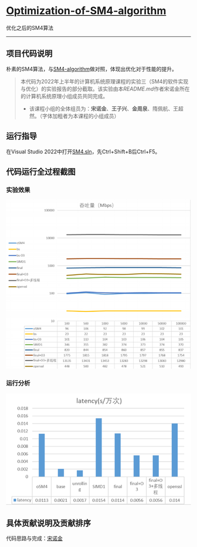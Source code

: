 # [Optimization-of-SM4-algorithm](https://github.com/NuoJin1229/Optimization-of-SM4-algorithm)

优化之后的SM4算法

------

## 项目代码说明

朴素的SM4算法，与[SM4-algorithm](https://github.com/NuoJin1229/SM4-algorithm)做对照，体现出优化对于性能的提升。

> 本代码为2022年上半年的计算机系统原理课程的实验三（SM4的软件实现与优化）的实验报告的部分截取。该实验由本*README.md*作者宋诺金所在的计算机系统原理小组成员共同完成。
> - 该课程小组的全体组员为：**宋诺金**、**王子兴**、**金周泉**、隋佩航、王超然。（字体加粗者为本课程的小组成员）

## 运行指导 

在Visual Studio 2022中打开[SM4.sln](SM4.sln)，先Ctrl+Shift+B后Ctrl+F5。


## 代码运行全过程截图
### 实验效果
![](实验效果.png)
### 运行分析
![](数据分析.png)

## 具体贡献说明及贡献排序

代码思路与完成：[宋诺金](https://github.com/NuoJin1229)
